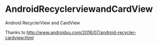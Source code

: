 # AndroidRecyclerviewandCardView

Android RecyclerView and CardView

Thanks to http://www.androidxu.com/2016/07/android-recycler-cardview.html
